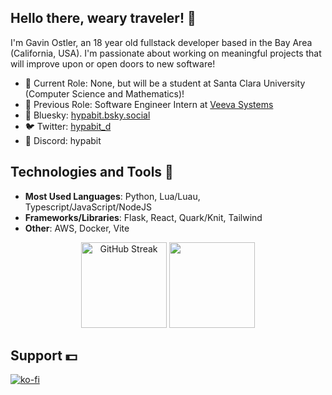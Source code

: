 ## Hello there, weary traveler! 👋

I'm Gavin Ostler, an 18 year old fullstack developer based in the Bay Area (California, USA). I'm passionate about working on meaningful projects that will improve upon or open doors to new software!

- 🔭 Current Role: None, but will be a student at Santa Clara University (Computer Science and Mathematics)!
- 💼 Previous Role: Software Engineer Intern at [Veeva Systems](https://veeva.com)
- 🦋 Bluesky: [hypabit.bsky.social](https://bsky.app/profile/hypabit.bsky.social)
- 🐦 Twitter: [hypabit_d](https://x.com/hypabit_d)
- 💬 Discord: hypabit

## Technologies and Tools 🔨
- **Most Used Languages**: Python, Lua/Luau, Typescript/JavaScript/NodeJS
- **Frameworks/Libraries**: Flask, React, Quark/Knit, Tailwind
- **Other**: AWS, Docker, Vite
 <p align="center">
        <img height="137px" src="https://github-readme-streak-stats.herokuapp.com?user=gavinostler&theme=github-dark-blue&hide_border=true&mode=weekly&hide_longest_streak=true" alt="GitHub Streak" />
  <img height="137px" src="https://github-readme-gavin-ostlers-projects.vercel.app/api?username=gavinostler&show_icons=true&theme=github_dark&hide_border=true" />
    </p>

## Support 💵
[![ko-fi](https://img.shields.io/badge/Ko--fi-F16061?style=for-the-badge&logo=ko-fi&logoColor=white)](https://ko-fi.com/J3J713QNYW)
